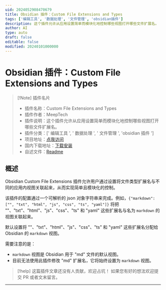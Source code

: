 ```yaml
---
uid: 2024052908470679
title: Obsidian 插件：Custom File Extensions and Types
tags: ['编辑工具', '数据处理', '文件管理', 'obsidian插件']
description: 这个插件允许从应用设置简单而模块化地控制哪些视图打开哪些文件扩展名。
author: AI
type: auto
draft: false
editable: false
modified: 20240101000000
---
```


# Obsidian 插件：Custom File Extensions and Types

> [!Note] 插件名片
> - 插件名称：Custom File Extensions and Types
> - 插件作者：MeepTech
> - 插件说明：这个插件允许从应用设置简单而模块化地控制哪些视图打开哪些文件扩展名。
> - 插件分类：[' 编辑工具 ', ' 数据处理 ', ' 文件管理 ', 'obsidian 插件 ']
> - 项目地址：[点我访问](https://github.com/MeepTech/obsidian-custom-file-extensions-plugin)
> - 国内下载地址：[下载安装](https://pkmer.cn/products/plugin/pluginMarket/?obsidian-custom-file-extensions-plugin)
> - 自述文件：[Readme](https://ghproxy.net/https://raw.githubusercontent.com/MeepTech/obsidian-custom-file-extensions-plugin/master/README.md)

## 概述

Obsidian Custom File Extensions 插件允许用户通过设置将文件类型扩展名与不同的应用内视图关联起来，从而实现简单且模块化的控制。

该插件的配置通过一个可解析的 json 对象字符串来完成。例如，`{"markdown": ["", "txt", "html", "js", "css", "ts", "yaml"]}` 将把 ""、"txt"、"html"、"js"、"css"、"ts" 和 "yaml" 这些扩展名与名为 `markdown` 的视图关联起来。

默认设置将 ""、"txt"、"html"、"js"、"css"、"ts" 和 "yaml" 这些扩展名分配给 Obsidian 的 `markdown` 视图。

需要注意的是：

- `markdown` 视图是 Obsidian 用于 "md" 文件的默认视图。
- 目前无法使用此插件修改 "md" 扩展名，它将始终设置为 `markdown` 视图。

> [!help]
> 这篇插件文章还没有人贡献，欢迎占坑！
> 如果您有好的想法欢迎提交 PR 或者文末留言。

---



